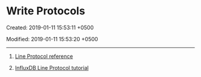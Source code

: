 # Write Protocols

Created: 2019-01-11 15:53:11 +0500

Modified: 2019-01-11 15:53:20 +0500

---

1.  [Line Protocol reference](https://docs.influxdata.com/influxdb/v1.7/write_protocols/line_protocol_reference/)

2.  [InfluxDB Line Protocol tutorial](https://docs.influxdata.com/influxdb/v1.7/write_protocols/line_protocol_tutorial/)
